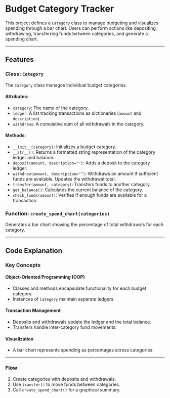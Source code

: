 # Budget Category Tracker

This project defines a `Category` class to manage budgeting and visualizes spending through a bar chart. Users can perform actions like depositing, withdrawing, transferring funds between categories, and generate a spending chart.

---

## Features

### Class: `Category`
The `Category` class manages individual budget categories. 

#### Attributes:
- `category`: The name of the category.
- `ledger`: A list tracking transactions as dictionaries (`amount` and `description`).
- `withdraws`: A cumulative sum of all withdrawals in the category.

#### Methods:
- `__init__(category)`: Initializes a budget category.
- `__str__()`: Returns a formatted string representation of the category ledger and balance.
- `deposit(amount, description="")`: Adds a deposit to the category ledger.
- `withdraw(amount, description="")`: Withdraws an amount if sufficient funds are available. Updates the withdrawal total.
- `transfer(amount, category)`: Transfers funds to another category.
- `get_balance()`: Calculates the current balance of the category.
- `check_funds(amount)`: Verifies if enough funds are available for a transaction.

### Function: `create_spend_chart(categories)`
Generates a bar chart showing the percentage of total withdrawals for each category.

---

## Code Explanation

### Key Concepts

#### Object-Oriented Programming (OOP)
- Classes and methods encapsulate functionality for each budget category.
- Instances of `Category` maintain separate ledgers.

#### Transaction Management
- Deposits and withdrawals update the ledger and the total balance.
- Transfers handle inter-category fund movements.

#### Visualization
- A bar chart represents spending as percentages across categories.

---

### Flow
1. Create categories with deposits and withdrawals.
2. Use `transfer()` to move funds between categories.
3. Call `create_spend_chart()` for a graphical summary.
